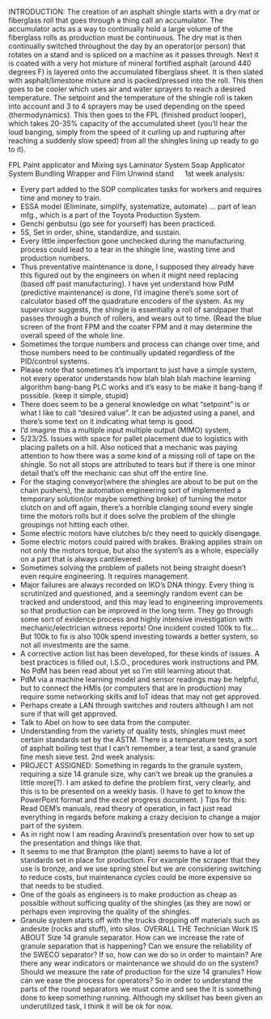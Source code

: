 INTRODUCTION: 
The creation of an asphalt shingle starts with a dry mat or fiberglass roll that goes through a thing call an accumulator. The accumulator acts as a way to continually hold a large volume of the fiberglass rolls as production must be continuous. The dry mat is then continually switched throughout the day by an operator(or person) that rotates on a stand and is spliced on a machine as it passes through. 
Next it is coated with a very hot mixture of mineral fortified asphalt (around 440 degrees F) is layered onto the accumulated fiberglass sheet. It is then slated with asphalt/limestone mixture and is packed/pressed into the roll. This then goes to be cooler which uses air and water sprayers to reach a desired temperature. The setpoint and the temperature of the shingle roll is taken into account and 3 to 4 sprayers may be used depending on the speed (thermodynamics). 
This then goes to the FPL (finished product looper), which takes 20-35% capacity of the accumulated sheet (you’ll hear the loud banging, simply from the speed of it curling up and rupturing after reaching a suddenly slow speed) from all the shingles lining up ready to go to it). 
 
FPL
Paint applicator and Mixing sys 
Laminator System 
Soap Applicator System 
Bundling Wrapper and Film Unwind stand
 
1st week analysis:
-	Every part added to the SOP complicates tasks for workers and requires time and money to train. 
-	ESSA model (Eliminate, simplify, systematize, automate) … part of lean mfg., which is a part of the Toyota Production System.  
-	Genchi genbutsu (go see for yourself) has been practiced. 
-	5S, Set in order, shine, standardize, and sustain. 
-	Every little imperfection gone unchecked during the manufacturing process could lead to a tear in the shingle line, wasting time and production numbers. 
-	Thus preventative maintenance is done, I supposed they already have this figured out by the engineers on when it might need replacing (based off past manufacturing). I have yet understand how PdM (predictive maintenance) is done, I’d imagine there’s some sort of calculator based off the quadrature encoders of the system. As my supervisor suggests, the shingle is essentially a roll of sandpaper that passes through a bunch of rollers, and wears out to time. (Read the blue screen of the front FPM and the coater FPM and it may determine the overall speed of the whole line. 
-	Sometimes the torque numbers and process can change over time, and those numbers need to be continually updated regardless of the PID/control systems. 
-	Please note that sometimes it’s important to just have a simple system, not every operator understands how blah blah blah machine learning algorithm bang-bang PLC works and it’s easy to be make it bang-bang if possible.  (keep it simple, stupid)
-	There does seem to be a general knowledge on what “setpoint” is or what I like to call “desired value”. It can be adjusted using a panel, and there’s some text on it indicating what temp is good. 
-	I’d imagine this a multiple input multiple output (MIMO) system, 
-	5/23/25. Issues with space for pallet placement due to logistics with placing pallets on a hill. Also noticed that a mechanic was paying attention to how there was a some kind of a missing roll of tape on the shingle. So not all stops are attributed to tears but if there is one minor detail that’s off the mechanic can shut off the entire line. 
-	For the staging conveyor(where the shingles are about to be put on the chain pushers), the automation engineering sort of implemented a temporary solution(or maybe something broke) of turning the motor clutch on and off again, there’s a horrible clanging sound every single time the motors rolls but it does solve the problem of the shingle groupings not hitting each other. 
-	Some electric motors have clutches b/c they need to quickly disengage.
-	Some electric motors could paired with brakes. Braking applies strain on not only the motors torque, but also the system’s as a whole, especially on a part that is always cantilevered. 
-	Sometimes solving the problem of pallets not being straight doesn’t even require engineering. It requires management. 
-	Major failures are always recorded on IKO’s DNA thingy. Every thing is scrutinized and questioned, and a seemingly random event can be tracked and understood, and this may lead to engineering improvements so that production can be improved in the long term. They go through some sort of evidence process and highly intensive investigation with mechanic/electrician witness reports! One incident costed 100k to fix… But 100k to fix is also 100k spend investing towards a better system, so not all investments are the same. 
-	A corrective action list has been developed, for these kinds of issues. A best practices is filled out, I.S.O., procedures work instructions and PM. No PdM has been read about yet so I’m still learning about that. 
-	PdM via a machine learning model and sensor readings may be helpful, but to connect the HMIs (or computers that are in production) may require some networking skills and IoT ideas that may not get approved.
-	Perhaps create a LAN through switches and routers although I am not sure if that will get approved.  
-	Talk to Abel on how to see data from the computer. 
-	Understanding from the variety of quality tests, shingles must meet certain standards set by the ASTM. There is a temperature tests, a sort of asphalt boiling test that I can’t remember, a tear test, a sand granule fine mesh sieve test. 
2nd week analysis: 
-	PROJECT ASSIGNED: Something in regards to the granule system, requiring a size 14 granule size, why can’t we break up the granules a little more(?). I am asked to define the problem first, very clearly, and this is to be presented on a weekly basis. (I have to get to know the PowerPoint format and the excel progress document.  )
Tips for this: Read OEM’s manuals, read theory of operation, in fact just read everything in regards before making a crazy decision to change a major part of the system. 
-	As in right now I am reading Aravind’s presentation over how to set up the presentation and things like that. 
-	It seems to me that Brampton (the plant) seems to have a lot of standards set in place for production. For example the scraper that they use is bronze, and we use spring steel but we are considering switching to reduce costs, but maintenance cycles could be more expensive so that needs to be studied. 
-	One of the goals as engineers is to make production as cheap as possible without sufficing quality of the shingles (as they are now) or perhaps even improving the quality of the shingles. 
-	Granule system starts off with the trucks dropping off materials such as andesite (rocks and stuff), into silos. 
OVERALL THE Technician Work IS ABOUT 
Size 14 granule separator. 
How can we increase the rate of granule separation that is happening? 
Can we ensure the reliability of the SWECO separator? If so, how can we do so in order to maintain? Are there any wear indicators or maintenance we should do on the system? 
Should we measure the rate of production for the size 14 granules? 
How can we ease the process for operators? 
So in order to understand the parts of the round separators we must come and see the 
It is something done to keep something running. Although my skillset has been given an underutilized task, I think it will be ok for now. 

